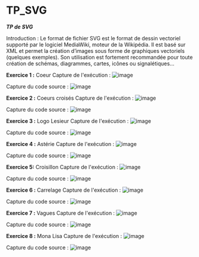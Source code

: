 # TP_SVG
**_TP de SVG_**

Introduction :
Le format de fichier SVG  est le format de dessin vectoriel supporté par le logiciel MediaWiki, moteur de la Wikipédia. Il est basé sur XML et permet la création d’images sous forme de graphiques vectoriels (quelques exemples). Son utilisation est fortement recommandée pour toute création de schémas, diagrammes, cartes, icônes ou signalétiques...


**Exercice 1 :** Coeur
Capture de l'exécution :
![image](https://user-images.githubusercontent.com/46229189/53838547-44e04d80-3f8d-11e9-8f9c-a2d6d666abc2.png)

Capture du code source :
![image](https://user-images.githubusercontent.com/46229189/53838502-2d08c980-3f8d-11e9-92c7-ff2cdda7c9c1.png)

**Exercice 2 :** Coeurs croisés
Capture de l'exécution :
![image](https://user-images.githubusercontent.com/46229189/53838603-6b9e8400-3f8d-11e9-8b24-d682ca085578.png)

Capture du code source :
![image](https://user-images.githubusercontent.com/46229189/53838711-9f79a980-3f8d-11e9-86b9-fc54c5094e38.png)

**Exercice 3 :** Logo Lesieur
Capture de l'exécution :
![image](https://user-images.githubusercontent.com/46229189/53838781-c506b300-3f8d-11e9-88e7-f8a6256d13dd.png)

Capture du code source :
![image](https://user-images.githubusercontent.com/46229189/53838817-db147380-3f8d-11e9-919a-7be99ae76b7f.png)

**Exercice 4 :** Astérie
Capture de l'exécution :
![image](https://user-images.githubusercontent.com/46229189/53838874-06975e00-3f8e-11e9-8c13-48d48735e232.png)

Capture du code source :
![image](https://user-images.githubusercontent.com/46229189/53838911-1c0c8800-3f8e-11e9-8ce4-24c3a56e32b7.png)

**Exercice 5:** Croisillon
Capture de l'exécution :
![image](https://user-images.githubusercontent.com/46229189/53838971-42322800-3f8e-11e9-9467-af7708c160eb.png)

Capture du code source :
![image](https://user-images.githubusercontent.com/46229189/53839020-5a09ac00-3f8e-11e9-910b-ca9597cea29c.png)

**Exercice 6 :** Carrelage
Capture de l'exécution :
![image](https://user-images.githubusercontent.com/46229189/53839109-95a47600-3f8e-11e9-8365-8222e9dd8a17.png)

Capture du code source :
![image](https://user-images.githubusercontent.com/46229189/53839136-a81eaf80-3f8e-11e9-922e-a11f568ed914.png)

**Exercice 7 :** Vagues
Capture de l'exécution :
![image](https://user-images.githubusercontent.com/46229189/53839217-d69c8a80-3f8e-11e9-8087-72ed06b49df9.png)

Capture du code source :
![image](https://user-images.githubusercontent.com/46229189/53839238-e9af5a80-3f8e-11e9-97b9-12291de2e190.png)

**Exercice 8 :** Mona Lisa
Capture de l'exécution :
![image](https://user-images.githubusercontent.com/46229189/53839302-19f6f900-3f8f-11e9-8825-94e1f2a89111.png)

Capture du code source :
![image](https://user-images.githubusercontent.com/46229189/53839339-33984080-3f8f-11e9-84db-a160a0b9d6dc.png)
